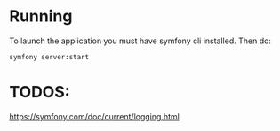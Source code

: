 # Running

To launch the application you must have symfony cli installed. Then do:
```
symfony server:start
```

# TODOS:

https://symfony.com/doc/current/logging.html